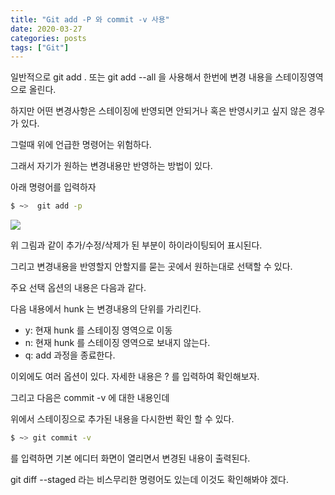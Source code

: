 ```yaml
---
title: "Git add -P 와 commit -v 사용"
date: 2020-03-27
categories: posts
tags: ["Git"]
---
```


일반적으로 git add . 또는 git add --all 을 사용해서 한번에 변경 내용을 스테이징영역으로 올린다.

하지만 어떤 변경사항은 스테이징에 반영되면 안되거나 혹은 반영시키고 싶지 않은 경우가 있다.

그럴때 위에 언급한 명령어는 위험하다.

그래서 자기가 원하는 변경내용만 반영하는 방법이 있다.

아래 명령어를 입력하자


```sh
$ ~>  git add -p
```
<div>
  <img src="https://subji.github.io/assets/images/202003271229.jpeg" />
</div>

위 그림과 같이 추가/수정/삭제가 된 부분이 하이라이팅되어 표시된다.

그리고 변경내용을 반영할지 안할지를 묻는 곳에서 원하는대로 선택할 수 있다.

주요 선택 옵션의 내용은 다음과 같다. 

다음 내용에서 hunk 는 변경내용의 단위를 가리킨다.

- y: 현재 hunk 를 스테이징 영역으로 이동
- n: 현재 hunk 를 스테이징 영역으로 보내지 않는다.
- q: add 과정을 종료한다.

이외에도 여러 옵션이 있다. 자세한 내용은 ? 를 입력하여 확인해보자.

그리고 다음은 commit -v 에 대한 내용인데

위에서 스테이징으로 추가된 내용을 다시한번 확인 할 수 있다.

```sh
$ ~> git commit -v
```

를 입력하면 기본 에디터 화면이 열리면서 변경된 내용이 출력된다.

git diff --staged 라는 비스무리한 명령어도 있는데 이것도 확인해봐야 겠다.